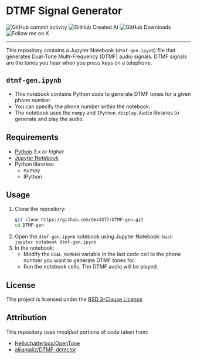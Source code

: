 # DTMF Signal Generator
![GitHub commit activity](https://img.shields.io/github/commit-activity/w/dmx3377/dtmf-gen?style=for-the-badge)
![GitHub Created At](https://img.shields.io/github/created-at/dmx3377/dtmf-gen?style=for-the-badge)
![GitHub Downloads](https://img.shields.io/github/downloads/dmx3377/dtmf-gen/total?style=for-the-badge)
![Follow me on X](https://img.shields.io/badge/Follow_me-on_X-black?style=for-the-badge&logo=x&link=https%3A%2F%2Fx.com%2Fdmx3377)

___


This repository contains a Jupyter Notebook (`dtmf-gen.ipynb`) file that generates Dual-Tone Multi-Frequency (DTMF) audio signals. DTMF signals are the tones you hear when you press keys on a telephone.

##  `dtmf-gen.ipynb`

* This notebook contains Python code to generate DTMF tones for a given phone number.
* You can specify the phone number within the notebook.
* The notebook uses the  `numpy`  and  `IPython.display.Audio`  libraries to generate and play the audio.

##  Requirements

* [Python](https://www.python.org/) 3.x *or higher*
* [Jupyter Notebook](https://jupyter.org/)
* Python libraries:
    * numpy
    * IPython

##  Usage

1.  Clone the repository:
    ```bash
    git clone https://github.com/dmx3377/DTMF-gen.git
    cd DTMF-gen
    ```
2.  Open the  `dtmf-gen.ipynb`  notebook using Jupyter Notebook:
    `bash
    jupyter notebook dtmf-gen.ipynb
    `
3.  In the notebook:
    * Modify the  `DIAL_NUMBER`  variable in the last code cell to the phone number you want to generate DTMF tones for.
    * Run the notebook cells. The DTMF audio will be played.

##  License

This project is licensed under the [BSD 3-Clause License](LICENSE)

## Attribution
This repository uses *modified* portions of code taken from:
* [Hellochatterbox/OpenTone](https://github.com/HelloChatterbox/OpenTone)
* [alijamaliz/DTMF-detector](https://github.com/alijamaliz/DTMF-detector)
